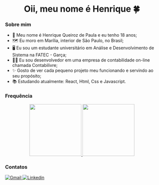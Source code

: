 <h1 align="center">Oii, meu nome é Henrique 🍀</h1>

### Sobre mim
- 👤 Meu nome é Henrique Queiroz de Paula e eu tenho 18 anos;
- 🗺️ Eu moro em Marília, interior de São Paulo, no Brasil;
- 🖥️ Eu sou um estudante universitário em Análise e Desenvolvimento de Sistema na FATEC - Garça;
- 👨‍💻 Eu sou desenvolvedor em uma empresa de contabilidade on-line chamada Contabilivre;
- ✨ Gosto de ver cada pequeno projeto meu funcionando e servindo ao seu propósito;
- 📚 Estudando atualmente: React, Html, Css e Javascript.

### Frequência
<div align="center">
  <a href="https://github.com/henrique-queiroz">
  <img height='170vh' src='https://github-readme-stats.vercel.app/api?username=HenriqueQueirozz&theme=dark'>
  <img height='170vh' src='https://github-readme-stats.vercel.app/api/top-langs/?username=HenriqueQueirozz&hide=html&layout=compact&theme=dark'>
  <!--<img height='230vh' src='https://github-readme-stats.vercel.app/api/top-langs/?username=HenriqueQueirozz&hide=html&layout=compact=true&theme=dark'>-->
  </a>
</div>

### Contatos
<div>
  
  <a href="mailto:henrique.q.paula@gmail.com">
    <img alt="Gmail" src="https://img.shields.io/badge/Gmail-D14836?style=for-the-badge&logo=gmail&logoColor=white" title="Gmail"/>
  </a>
  
  <a href="https://www.linkedin.com/in/henrique-queiroz-a1a0bb1b7">
    <img alt="Linkedin" src="https://img.shields.io/badge/linkedin%20-%230077B5.svg?&style=for-the-badge&logo=linkedin&logoColor=white" title="Linkedin"/>
   </a>
